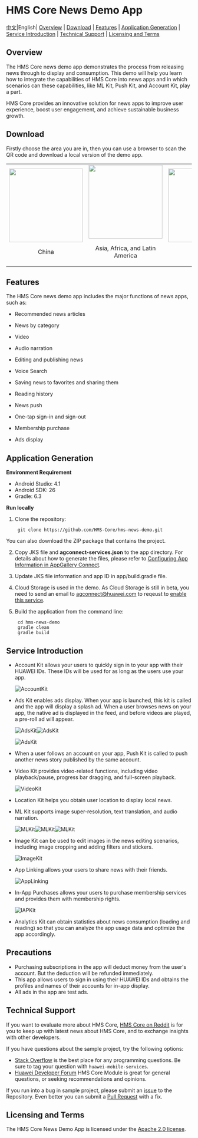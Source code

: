 # HMS Core News Demo App

[中文](README_ZH.md)|English| [Overview](#overview) | [Download](#download) | [Features](#features) | [Application Generation](#application-generation) | [Service Introduction](#service-introduction) | [Technical Support](technical-support) | [Licensing and Terms](licensing-and-terms)


## Overview

The HMS Core news demo app demonstrates the process from releasing news through to display and consumption. This demo will help you learn how to integrate the capabilities of HMS Core into news apps and in which scenarios can these capabilities, like ML Kit, Push Kit, and Account Kit, play a part.

HMS Core provides an innovative solution for news apps to improve user experience, boost user engagement, and achieve sustainable business growth.


## Download

Firstly choose the area you are in, then you can use a browser to scan the QR code and download a local version of the demo app. 

<table><tr>
<td>
<img src="https://github.com/HMS-Core/hms-news-demo/blob/main/images/barcode/China.png" width="200">
<p align="center">China</p>
</td>
<td>
<img src="https://github.com/HMS-Core/hms-news-demo/blob/main/images/barcode/Asia-Africa-and-Latin-America.png" width="200">
<p align="center">Asia, Africa, and Latin America</p>
</td>
<td>
<img src="https://github.com/HMS-Core/hms-news-demo/blob/main/images/barcode/Europe.png" width=200>
<p align="center">Europe</p>
</td>
<td>
<img src="https://github.com/HMS-Core/hms-news-demo/blob/main/images/barcode/Russia.png" width=200>
<p align="center">Russia</p>
</td>
</tr></table>

## Features

The HMS Core news demo app includes the major functions of news apps, such as:

- Recommended news articles

- News by category

- Video

- Audio narration

- Editing and publishing news

- Voice Search

- Saving news to favorites and sharing them

- Reading history

- News push

- One-tap sign-in and sign-out

- Membership purchase

- Ads display

## Application Generation

**Environment Requirement**

- Android Studio: 4.1
- Android SDK: 26
- Gradle: 6.3

**Run locally**

1. Clone the repository:
  
        git clone https://github.com/HMS-Core/hms-news-demo.git

You can also download the ZIP package that contains the project.

2. Copy JKS file and **agconnect-services.json** to the app directory. For details about how to generate the files, please refer to [Configuring App Information in AppGallery Connect](https://developer.huawei.com/consumer/en/doc/development/HMSCore-Guides/config-agc-0000001050196065?ha_source=hms7).

3. Update JKS file information and app ID in app/build.gradle file.

4. Cloud Storage is used in the demo. As Cloud Storage is still in beta, you need to send an email to  agconnect@huawei.com to reqeust to [enable this service](https://developer.huawei.com/consumer/en/doc/development/AppGallery-connect-Guides/agc-cloudstorage-apply-0000001091904284?ha_source=hms7). 

5. Build the application from the command line:

        cd hms-news-demo
        gradle clean
        gradle build

## Service Introduction

- Account Kit allows your users to quickly sign in to your app with their HUAWEI IDs. These IDs will be used for as long as the users use your app.

  ![AccountKit](images/kit-usage-gif-english/AccountKit.gif)

- Ads Kit enables ads display. When your app is launched, this kit is called and the app will display a splash ad. When a user browses news on your app, the native ad is displayed in the feed, and before videos are played, a pre-roll ad will appear.

  ![AdsKit](images/kit-usage-gif-english/SplashAds.gif)![AdsKit](images/kit-usage-gif-english/NativeAds.gif)

  ![AdsKit](images/kit-usage-gif-english/RollAds.gif)

- When a user follows an account on your app, Push Kit is called to push another news story published by the same account.

- Video Kit provides video-related functions, including video playback/pause, progress bar dragging, and full-screen playback.

  ![VideoKit](images/kit-usage-gif-english/VideoKit.gif)

- Location Kit helps you obtain user location to display local news.

- ML Kit supports image super-resolution, text translation, and audio narration.

  ![MLKit](images/kit-usage-gif-english/ImageSuperResulotion.gif)![MLKit](images/kit-usage-gif-english/Translation.gif)![MLKit](images/kit-usage-gif-english/ASR.gif)

- Image Kit can be used to edit images in the news editing scenarios, including image cropping and adding filters and stickers.

  ![ImageKit](images/kit-usage-gif-english/ImageKit.gif)

- App Linking allows your users to share news with their friends.

  ![AppLinking](images/kit-usage-gif-english/AppLinking.gif)

- In-App Purchases allows your users to purchase membership services and provides them with membership rights.

  ![IAPKit](images/kit-usage-gif-english/IAPKit.gif)

- Analytics Kit can obtain statistics about news consumption (loading and reading) so that you can analyze the app usage data and optimize the app accordingly.

## Precautions

- Purchasing subscriptions in the app will deduct money from the user's account. But the deduction will be refunded immediately.
- This app allows users to sign in using their HUAWEI IDs and obtains the profiles and names of their accounts for in-app display.
- All ads in the app are test ads.

## Technical Support
If you want to evaluate more about HMS Core, [HMS Core on Reddit](https://www.reddit.com/r/HuaweiDevelopers/) is for you to keep up with latest news about HMS Core, and to exchange insights with other developers.

If you have questions about the sample project, try the following options:
- [Stack Overflow](https://stackoverflow.com/questions/tagged/huawei-mobile-services) is the best place for any programming questions. Be sure to tag your question with 
`huawei-mobile-services`.
- [Huawei Developer Forum](https://forums.developer.huawei.com/forumPortal/en/home?fid=0101187876626530001?ha_source=hms7) HMS Core Module is great for general questions, or seeking recommendations and opinions.

If you run into a bug in sample project, please submit an [issue](https://github.com/HMS-Core/hms-news-demo/issues) to the Repository. Even better you can submit a [Pull Request](https://github.com/HMS-Core/hms-news-demo/pulls) with a fix.

## Licensing and Terms
The HMS Core News Demo App is licensed under the [Apache 2.0 license](https://github.com/HMS-Core/hms-news-demo/blob/main/LICENSE).
